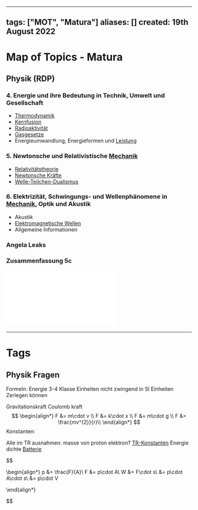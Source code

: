 
---
tags: ["MOT", "Matura"]
aliases: []
created: 19th August 2022
---
# Map of Topics - Matura

## Physik (RDP)
### 4. Energie und ihre Bedeutung in Technik, Umwelt und Gesellschaft
- [Thermodynamik](physik/Thermodynamik.md)
- [Kernfusion](physik/Kernfusion.md)
- [Radioaktivität](chemie/Radioaktivität.md)
- [Gasgesetze](physik/Allgemeines%20Gasgesetz.md)
- Energieumwandlung, Energieformen und [Leistung](physik/Elektrische%20Leistung.md)

### 5. Newtonsche und Relativistische [Mechanik](physik/{MOC}%20Mechanik.md)
- [Relativitätstheorie](physik/Relativitätstheorie.md)
- [Newtonsche Kräfte](Newtonsche%20Kräfte)
- [Welle-Teilchen-Dualismus](physik/Welle-Teilchen-Dualismus.md)

### 6. Elektrizität, Schwingungs- und Wellenphänomene in [Mechanik](physik/{MOC}%20Mechanik.md), Optik und Akustik
- Akustik
- [Elektromagnetische Wellen](physik/Elektromagnetische%20Wellen.md)
- Allgemeine Informationen

### Angela Leaks
### Zusammenfassung 5c
![5c-matura-sum](physik/assets/5c-matura-sum.pdf)


---

# Tags
## Physik Fragen
Formeln:
Energie 3-4 Klasse
Einheiten nicht zwingend in SI Einheiten Zerlegen können

Gravitationskraft
Coulomb kraft
$$
\begin{align*}
F &= m\cdot v \\
F &= k\cdot x \\
F &= m\cdot g \\
F &= \frac{mv^{2}}{r}\\
\end{align*}
$$
Konstanten:

Alle im TR
ausnahmen:
masse von proton elektron?
[TR-Konstanten](physik/Konstanten%20Verzeichnis.md)
Energie dichte [Batterie](chemie/Primärelement.md)

$$

\begin{align*}
p &= \frac{F}{A}\\
F &= p\cdot A\\
W &= F\cdot s\\
&= p\cdot A\cdot s\\
&= p\cdot V

\end{align*}


$$
